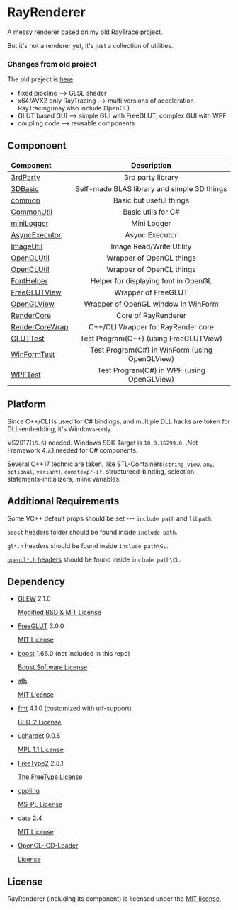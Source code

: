 # RayRenderer

A messy renderer based on my old RayTrace project.

But it's not a renderer yet, it's just a collection of utilities.

### Changes from old project

The old preject is [here](https://github.com/XZiar/RayTrace)

* fixed pipeline --> GLSL shader
* x64/AVX2 only RayTracing --> multi versions of acceleration RayTracing(may also include OpenCL)
* GLUT based GUI --> simple GUI with FreeGLUT, complex GUI with WPF
* coupling code --> reusable components

## Componoent

| Component | Description |
|:-------|:-------:|
| [3rdParty](./3rdParty) | 3rd party library |
| [3DBasic](./3DBasic) | Self-made BLAS library and simple 3D things |
| [common](./common) | Basic but useful things |
| [CommonUtil](./CommonUtil) | Basic utils for C# |
| [miniLogger](./common/miniLogger) | Mini Logger |
| [AsyncExecutor](./common/AsyncExecutor) | Async Executor |
| [ImageUtil](./ImageUtil) | Image Read/Write Utility |
| [OpenGLUtil](./OpenGLUtil) | Wrapper of OpenGL things |
| [OpenCLUtil](./OpenCLUtil) | Wrapper of OpenCL things |
| [FontHelper](./FontHelper) | Helper for displaying font in OpenGL |
| [FreeGLUTView](./FreeGLUTView) | Wrapper of FreeGLUT |
| [OpenGLView](./OpenGLView) | Wrapper of OpenGL window in WinForm |
| [RenderCore](./RenderCore) | Core of RayRenderer |
| [RenderCoreWrap](./RenderCoreWrap) | C++/CLI Wrapper for RayRender core |
| [GLUTTest](./GLUTTest) | Test Program(C++) (using FreeGLUTView) |
| [WinFormTest](./WinFormTest) | Test Program(C#) in WinForm (using OpenGLView) |
| [WPFTest](./WPFTest) | Test Program(C#) in WPF (using OpenGLView) |

## Platform

Since C++/CLI is used for C# bindings, and multiple DLL hacks are token for DLL-embedding, it's Windows-only.

VS2017(`15.6`) needed. Windows SDK Target is `10.0.16299.0`. .Net Framework 4.7.1 needed for C# components.

Several C++17 technic are taken, like STL-Containers(`string_view`, `any`, `optional`, `variant`), `constexpr-if`, structureed-binding, selection-statements-initializers, inline variables.

## Additional Requirements

Some VC++ default props should be set --- `include path` and `libpath`.

`boost` headers folder should be found inside `include path`.

`gl*.h` headers should be found inside `include path\GL`.

[`opencl*.h` headers](https://github.com/KhronosGroup/OpenCL-Headers) should be found inside `include path\CL`.

## Dependency

* [GLEW](http://glew.sourceforge.net/)  2.1.0

  [Modified BSD & MIT License](./License/glew.txt)

* [FreeGLUT](http://freeglut.sourceforge.net)  3.0.0

  [MIT License](./License/freeglut.txt)

* [boost](http://www.boost.org/)  1.66.0 (not included in this repo)

  [Boost Software License](./License/boost.txt)

* [stb](https://github.com/nothings/stb)

  [MIT License](./License/stb.txt)

* [fmt](http://fmtlib.net) 4.1.0 (customized with utf-support)

  [BSD-2 License](./License/fmt.rst)

* [uchardet](https://www.freedesktop.org/wiki/Software/uchardet/) 0.0.6

  [MPL 1.1 License](./License/uchardet.txt)

* [FreeType2](https://www.freetype.org/) 2.8.1

  [The FreeType License](./License/freetype.txt)

* [cpplinq](http://cpplinq.codeplex.com/)

  [MS-PL License](./License/cpplinq.html)

* [date](https://howardhinnant.github.io/date/date.html) 2.4

  [MIT License](./License/date.txt)

* [OpenCL-ICD-Loader](https://github.com/KhronosGroup/OpenCL-ICD-Loader)

  [License](./3rdParty/OpenCL_ICD_Loader/LICENSE.txt)

## License

RayRenderer (including its component) is licensed under the [MIT license](License.txt).
